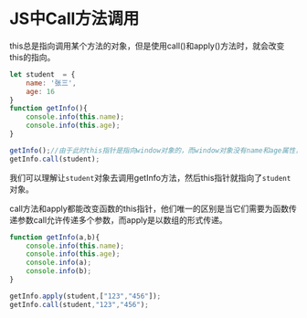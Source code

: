 # JS中Call方法调用

this总是指向调用某个方法的对象，但是使用call()和apply()方法时，就会改变this的指向。

```js
let student  = {
    name: '张三',
    age: 16
}
function getInfo(){
    console.info(this.name);
    console.info(this.age);
}

getInfo();//由于此时this指针是指向window对象的，而window对象没有name和age属性，所以会输出undefiend
getInfo.call(student);
```

我们可以理解让`student`对象去调用getInfo方法，然后this指针就指向了`student`对象。

call方法和apply都能改变函数的this指针，他们唯一的区别是当它们需要为函数传递参数call允许传递多个参数，而apply是以数组的形式传递。

```js
function getInfo(a,b){
    console.info(this.name);
    console.info(this.age);
    console.info(a);
    console.info(b);
}

getInfo.apply(student,["123","456"]);
getInfo.call(student,"123","456");
```

